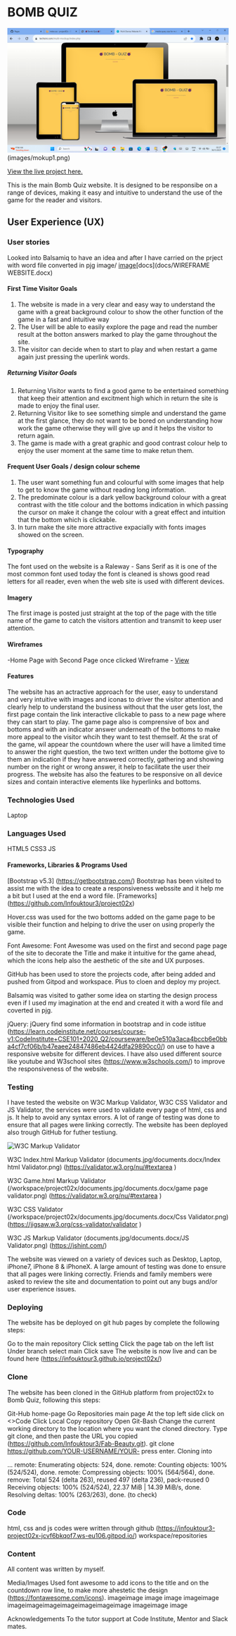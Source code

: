 # BOMB QUIZ

![mock-up](images/mokup.png)(images/mokup1.png)


[View the live project here.](https://infouktour3.github.io/project02x/)

This is the main Bomb Quiz website. It is designed to be responsibe on a range of devices, making it easy and intuitive to understand the use of the game for the reader and visitors.


## User Experience (UX)

### User stories
Looked into Balsamiq to have an idea and after I have carried on the prject with word file converted in pjg image/
[image](images/Wireframe.png)[docs](docs/WIREFRAME WEBSITE.docx)

#### First Time Visitor Goals
1) The website is made in a very clear and easy way to understand the game with a great background colour to show the other function of the game in a fast and intuitive way
2) The User will be able to easily explore the page and read the number result at the botton answers marked to play the game throughout the site. 
3) The visitor can decide when to start to play and when restart a game again just pressing the uperlink words.

##### Returning Visitor Goals
1) Returning Visitor wants to find a good game to be entertained something that keep their attention and excitment high which in return the site is made to enjoy the final user.
2) Returning Visitor like to see something simple and understand the game at the first glance, 
they do not want to be bored on understanding how work the game otherwise they will give up and it helps the visitor to return again.
3) The game is made with a great graphic and good contrast colour help to enjoy the user moment at the same time to make retun them.

#### Frequent User Goals / design colour scheme
1) The user want something fun and colourful with some images that help to get to know the game without reading long information.
2) The predominate colour is a dark yellow background colour with a great contrast with the title colour and the bottoms indication in which passing the cursor on make it change the colour 
 with a great effect and intuition that the bottom which is clickable.
3) In turn make the site more attractive expacially with fonts images showed on the screen.
 
#### Typography
The font used on the website is a Raleway - Sans Serif  as it is one of the most common font used today the font is cleaned is shows good read letters for all reader, 
even when the web site is used with different devices.

#### Imagery
The first image is posted just straight at the top of the page with the title name of the game to catch the visitors attention and transmit to keep user attention.

#### Wireframes
-Home Page with Second Page once clicked Wireframe - [View](images/Wireframe.png)

#### Features
The website has an actractive approach for the user, 
easy to understand and very intuitive with images and iconas to driver the visitor attention and clearly help to understand the business without that the user gets lost, 
the first page contain the link interactive clickable to pass to a new  page where they can start to play.
The game  page also is comprensive of box and bottoms  and with an indicator answer underneath of the bottoms to make more appeal to the visitor whcih they want to test themself. 
At the srat of the game, wil appear the countdown where the user will have a limited time to answer the right question, the two text written under the bottome give to them an indication if they have answered correctly, gathering and showing number on the right or wrong answer, it help to facilitate the user their progress. 
The website has also the features to be responsive on all device sizes and contain interactive elements like hyperlinks and bottoms.

### Technologies Used
Laptop

### Languages Used
HTML5
CSS3
JS

#### Frameworks, Libraries & Programs Used
[Bootstrap v5.3] (https://getbootstrap.com/)
Bootstrap has been visited to assist me with the idea to create a responsiveness webssite and it help me a bit but I used at the end a word file. 
[Frameworks] (https://github.com/Infouktour3/project02x)

Hover.css was used for the two  bottoms added on the game page to be visible their function and helping to drive the user on using properly the game.

Font Awesome:
Font Awesome was used on the first and second page page of the site to decorate the Title and make it intuitive for the game ahead,
which the icons help also the aesthetic of the site and UX purposes.

GitHub has been used to store the projects code, after being added and pushed from Gitpod and workspace. Plus to cloen and deploy my project.

Balsamiq was visited to gather some idea on starting the design process even if I used my imagination at the end and created it with a word file and coverted in pjg.

jQuery:
jQuery find some information in bootstrap and in code istitue
(https://learn.codeinstitute.net/courses/course-v1:CodeInstitute+CSE101+2020_Q2/courseware/be0e510a3aca4bccb6e0bba4cf7cf06b/b47eaee24847486eb4424dfa29890cc0/)
on use to have a responsive website for different devices. I have also used different source like youtube and W3school sites (https://www.w3schools.com/) to improve the responsiveness of the website.

### Testing
I have tested the website on W3C Markup Validator, W3C CSS Validator  and JS Validator, the services were used to validate every page of html, css and js.
It help to avoid any syntax errors. A lot of range of testing was done to ensure that all pages were linking correctly.
The website has been deployed also trough GitHub for futher testiung.

![W3C Markup Validator](docs/HomePage-Validator.png)

W3C Index.html Markup Validator (documents.jpg/documents.docx/Index html Validator.png)
 (https://validator.w3.org/nu/#textarea )

W3C Game.html Markup Validator  (/workspace/project02x/documents.jpg/documents.docx/game page validator.png)
 (https://validator.w3.org/nu/#textarea )

W3C CSS Validator (/workspace/project02x/documents.jpg/documents.docx/Css Validator.png)
 (https://jigsaw.w3.org/css-validator/validator  )

W3C JS Markup Validator (documents.jpg/documents.docx/JS Validator.png)
 (https://jshint.com/)


The website was viewed on a variety of devices such as Desktop, Laptop, iPhone7, iPhone 8 & iPhoneX.
A large amount of testing was done to ensure that all pages were linking correctly.
Friends and family members were asked to review the site and documentation to point out any bugs and/or user experience issues.

### Deploying
The website has be deployed on git hub pages by complete the following steps:

Go to the main repository
Click setting
Click the page tab on the left list
Under branch select main
Click save The website is now live and can be found here (https://infouktour3.github.io/project02x/)

### Clone
The website has been cloned in the GitHub platform from project02x to Bomb Quiz, following this steps:

Git-Hub home-page
Go Repositories main page
At the top left side click on <>Code
Click Local
Copy repository
Open Git-Bash
Change the current working directory to the location where you want the cloned directory.
Type git clone, and then paste the URL you copied (https://github.com/Infouktour3/Fab-Beauty.git). git clone https://github.com/YOUR-USERNAME/YOUR-
press enter. Cloning into 

... remote: Enumerating objects: 524, done. remote: Counting objects: 100% (524/524), done.
remote: Compressing objects: 100% (564/564), done. remove: Total 524 (delta 263), reused 497 (delta 236),
pack-reused 0 Receiving objects: 100% (524/524), 22.37 MiB | 14.39 MiB/s, done. Resolving deltas: 100% (263/263), done. (to check)

### Code
html, css and js codes were written through github (https://infouktour3-project02x-jcvf6bkqof7.ws-eu106.gitpod.io/) workspace/repositories

### Content
All content was written by myself.

Media/Images
Used font awesome to add icons to the title and on the countdown row line, to make more ahestetic the design (https://fontawesome.com/icons). 
imageimage image image imageimage imageimageimageimageimageimageimage imageimage image

Acknowledgements
To the tutor support at Code Institute, Mentor and Slack mates.
